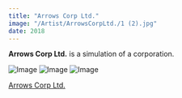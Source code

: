 ```yaml
---
title: "Arrows Corp Ltd."
image: "/Artist/ArrowsCorpLtd./1 (2).jpg"
date: 2018
---
```


**Arrows Corp Ltd.** is a simulation of a corporation.

![Image](/Artist/ArrowsCorpLtd./IMG_0167.JPG)
![Image](/Artist/ArrowsCorpLtd./IMG_0168.JPG)
![Image](/Artist/ArrowsCorpLtd./IMG_0169.JPG)

[Arrows Corp Ltd.](https://www.instagram.com/arrows_corp_ltd/?hl=en)
